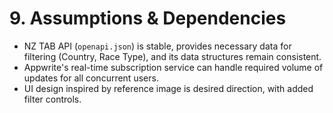 # 9. Assumptions & Dependencies

- NZ TAB API (`openapi.json`) is stable, provides necessary data for filtering (Country, Race Type), and its data structures remain consistent.
- Appwrite's real-time subscription service can handle required volume of updates for all concurrent users.
- UI design inspired by reference image is desired direction, with added filter controls.
